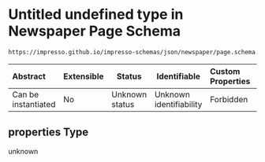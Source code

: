 # Untitled undefined type in Newspaper Page Schema

```txt
https://impresso.github.io/impresso-schemas/json/newspaper/page.schema.json#/properties/r/items/properties/p/items/properties
```




| Abstract            | Extensible | Status         | Identifiable            | Custom Properties | Additional Properties | Access Restrictions | Defined In                                                           |
| :------------------ | ---------- | -------------- | ----------------------- | :---------------- | --------------------- | ------------------- | -------------------------------------------------------------------- |
| Can be instantiated | No         | Unknown status | Unknown identifiability | Forbidden         | Allowed               | none                | [page.schema.json\*](../out/page.schema.json "open original schema") |

## properties Type

unknown
